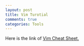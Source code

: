 ```yaml
---
layout: post
title: Vim Turotial
comments: true
categories: Tools
---
```


Here is the link of [Vim Cheat Sheet.](https://vim.rtorr.com)
